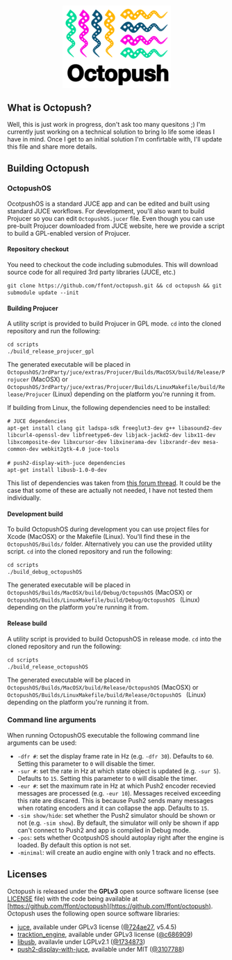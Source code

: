 <p align="center">
<img src="docs/logo_main_colour.png" width="250" title="Octopush logo" />
</p>

## What is Octopush?

Well, this is just work in progress, don't ask too many quesitons ;) I'm currently just working on a technical solution to bring lo life some ideas I have in mind. Once I get to an initial solution I'm confirtable with, I'll update this file and share more details.


## Building Octopush

### OctopushOS

OcotpushOS is a standard JUCE app and can be edited and built using standard JUCE workflows. For development, you'll also want to build Projucer so you can edit `OctopushOS.jucer` file. Even though you can use pre-built Projucer downloaded from JUCE website, here we provide a script to build a GPL-enabled version of Projucer.

#### Repository checkout

You need to checkout the code including submodules. This will download source code for all required 3rd party libraries (JUCE, etc.)

```
git clone https://github.com/ffont/octopush.git && cd octopush && git submodule update --init
```

#### Building Projucer

A utility script is provided to build Projucer in GPL mode. `cd` into the cloned repository and run the following:

```
cd scripts
./build_release_projucer_gpl
```

The generated executable will be placed in `OctopushOS/3rdParty/juce/extras/Projucer/Builds/MacOSX/build/Release/Projucer` (MacOSX) or `OctopushOS/3rdParty/juce/extras/Projucer/Builds/LinuxMakefile/build/Release/Projucer` (Linux) depending on the platform you're running it from.

If building from Linux, the following dependencies need to be installed:
```
# JUCE dependencies
apt-get install clang git ladspa-sdk freeglut3-dev g++ libasound2-dev libcurl4-openssl-dev libfreetype6-dev libjack-jackd2-dev libx11-dev libxcomposite-dev libxcursor-dev libxinerama-dev libxrandr-dev mesa-common-dev webkit2gtk-4.0 juce-tools

# push2-display-with-juce dependencies
apt-get install libusb-1.0-0-dev
```
This list of dependencies was taken from [this forum thread](https://forum.juce.com/t/list-of-juce-dependencies-under-linux/15121/31). It could be the case that some of these are actually not needed, I have not tested them individually.


#### Development build

To build OctopushOS during development you can use project files for Xcode (MacOSX) or the Makefile (Linux). You'll find these in the `OctopushOS/Builds/` folder. Alternatively you can use the provided utility script. `cd` into the cloned repository and run the following:

```
cd scripts
./build_debug_octopushOS
```

The generated executable will be placed in `OctopushOS/Builds/MacOSX/build/Debug/OctopushOS` (MacOSX) or `OctopushOS/Builds/LinuxMakefile/build/Debug/OctopushOS ` (Linux) depending on the platform you're running it from.


#### Release build

A utility script is provided to build OctopushOS in release mode. `cd` into the cloned repository and run the following:

```
cd scripts
./build_release_octopushOS
```

The generated executable will be placed in `OctopushOS/Builds/MacOSX/build/Release/OctopushOS` (MacOSX) or `OctopushOS/Builds/LinuxMakefile/build/Release/OctopushOS ` (Linux) depending on the platform you're running it from.


### Command line arguments

When running OctopushOS executable the following command line arguments can be used:

 * `-dfr #`: set the display frame rate in Hz (e.g. `-dfr 30`). Defaults to `60`. Setting this parameter to `0` will disable the timer.
 * `-sur #`: set the rate in Hz at which state object is updated (e.g. `-sur 5`). Defaults to `15`. Setting this parameter to `0` will disable the timer.
 * `-eur #`: set the maximum rate in Hz at which Push2 encoder recevied messages are processed (e.g. `-eur 10`). Messages received exceeding this rate are discared. This is because Push2 sends many messages when rotating encoders and it can collapse the app. Defaults to `15`.
 * `-sim show/hide`: set whether the Push2 simulator should be shown or not (e.g. `-sim show`). By default, the simulator will only be shown if app can't connect to Push2 and app is compiled in Debug mode.
 * `-pos`: sets whether OcotpushOS should autoplay right after the engine is loaded. By default this option is not set.
 * `-minimal`: will create an audio engine with only 1 track and no effects.


## Licenses

Octopush is released under the **GPLv3** open source software license (see [LICENSE](https://github.com/ffont/octopush/blob/master/LICENSE) file) with the code being available at  [https://github.com/ffont/octopush](https://github.com/ffont/octopush). Octopush uses the following open source software libraries: 

* [juce](https://juce.com), available under GPLv3 license ([@724ae27](https://github.com/WeAreROLI/JUCE/tree/724ae27c71ef809b836df06713cf9e50bc14162b), v5.4.5)
* [tracktion_engine](https://github.com/Tracktion/tracktion_engine), available under GPLv3 license ([@c686909](https://github.com/Tracktion/tracktion_engine/tree/c686909a062a44171c0215cc8a0c1fbbcc320a95))
* [libusb](https://github.com/libusb/libusb), availavle under LGPLv2.1 ([@1734873](https://github.com/libusb/libusb/tree/17348731b48702cece1bc783b3764975e495840d))
* [push2-display-with-juce](https://github.com/Ableton/push2-display-with-juce), available under MIT  ([@3107788](https://github.com/Ableton/push2-display-with-juce/tree/310778820f0182254652af405002b9e5bcd2d548))